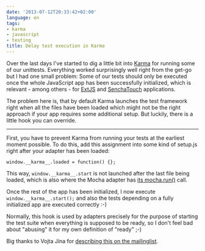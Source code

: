 ```yaml
---
date: '2013-07-12T20:33:42+02:00'
language: en
tags:
- karma
- javascript
- testing
title: Delay test execution in Karma
---
```



Over the last days I've started to dig a little bit into [Karma][] for running some of our unittests. Everything worked surprisingly well right from the get-go but I had one small problem: Some of our tests should only be executed once the whole JavaScript app has been successfully initialized, which is relevant - among others - for [ExtJS][] and [SenchaTouch][] applications.

The problem here is, that by default Karma launches the test framework right when all the files have been loaded which might not be the right approach if your app requires some additional setup. But luckily, there is a little hook you can override.

-------------

First, you have to prevent Karma from running your tests at the earliest moment possible. To do this, add this assignment into some kind of setup.js right after your adapter has been loaded:

<pre><code class="language-javascript">window.__karma__.loaded = function() {};</code></pre>

This way, <code>window.\_\_karma\_\_.start</code> is not launched after the last file being loaded, which is also where the Mocha adapter has [its mocha.run()](https://github.com/karma-runner/karma/blob/v0.8.6/adapter/mocha.wrapper#L6) call.

Once the rest of the app has been initialized, I now execute <code>window.\_\_karma\_\_.start();</code> and also the tests depending on a fully initialized app are executed correctly :-)

Normally, this hook is used by adapters precisely for the purpose of starting the test suite when everything is supposed to be ready, so I don't feel bad about "abusing" it for my own definition of "ready" ;-)

Big thanks to Vojta Jína for [describing this on the mailinglist](https://groups.google.com/forum/#!msg/karma-users/XpEEuvCRdGc/K2Nxj1ACSl4J).


[karma]: http://karma-runner.github.io
[extjs]: http://www.sencha.com/products/extjs
[senchatouch]: http://www.sencha.com/products/touch/
